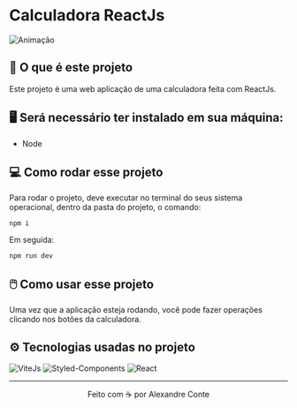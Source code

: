 # Calculadora ReactJs

![Animação](https://github.com/AlexandreConte/Calculadora-React/assets/84075891/466a75a8-eada-40d5-b714-c745faa885fe)

## 🤔 O que é este projeto
Este projeto é uma web aplicação de uma calculadora feita com ReactJs.

## 🖥️ Será necessário ter instalado em sua máquina:
- Node

## 💻 Como rodar esse projeto
Para rodar o projeto, deve executar no terminal do seus sistema operacional, dentro da pasta do projeto, o comando:
```
npm i
```

Em seguida:
```
npm run dev
```

## 🖱️ Como usar esse projeto
Uma vez que a aplicação esteja rodando, você pode fazer operações clicando nos botões da calculadora.

## ⚙️ Tecnologias usadas no projeto
![ViteJs](https://img.shields.io/badge/Vite-B73BFE?style=for-the-badge&logo=vite&logoColor=FFD62E)
![Styled-Components](https://img.shields.io/badge/styled--components-DB7093?style=for-the-badge&logo=styled-components&logoColor=white)
![React](https://img.shields.io/badge/React-20232A?style=for-the-badge&logo=react&logoColor=61DAFB)

-----
<p align="center">
  Feito com ☕ por Alexandre Conte
</p>
